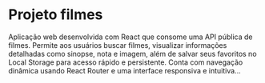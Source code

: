 # Projeto filmes

Aplicação web desenvolvida com React que consome uma API pública de filmes. Permite aos 
usuários buscar filmes, visualizar informações detalhadas como sinopse, nota e imagem, além de salvar seus 
favoritos no Local Storage para acesso rápido e persistente. Conta com navegação dinâmica usando React Router
e uma interface responsiva e intuitiva...
